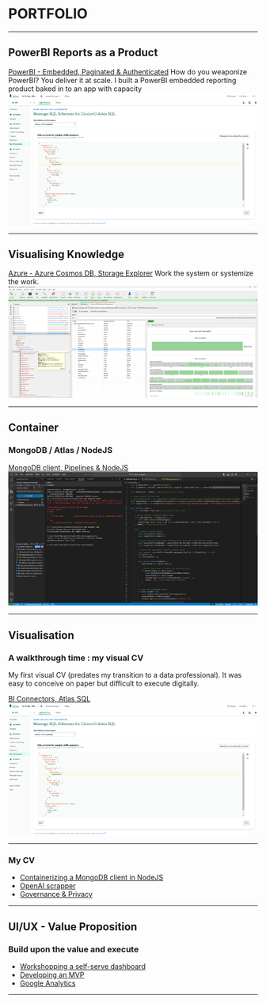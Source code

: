 # PORTFOLIO

---

## PowerBI Reports as a Product

[PowerBI - Embedded, Paginated & Authenticated](/powerbiEmbedded)
How do you weaponize PowerBI? You deliver it at scale. I built a PowerBI embedded reporting product baked in to an app with capacity
<img src="images/BIConnectorSchema.png?raw=true"/>

---

## Visualising Knowledge

[Azure - Azure Cosmos DB, Storage Explorer](/azure)
Work the system or systemize the work.
<img src="images/3TStudioLargeData.png?raw=true"/>

---

## Container

### MongoDB / Atlas / NodeJS
[MongoDB client, Pipelines & NodeJS](/nodeJS)
<img src="images/NodeJS.png?raw=true"/>

---

## Visualisation

### A walkthrough time : my visual CV
My first visual CV (predates my transition to a data professional). It was easy to conceive on paper but difficult to execute digitally.

[BI Connectors, Atlas SQL](/mongoDB)
<img src="images/BIConnectorSchema.png?raw=true"/>

---

### My CV

- [Containerizing a MongoDB client in NodeJS](http://example.com/)
- [OpenAI scrapper](http://example.com/)
- [Governance & Privacy](http://example.com/)

---

## UI/UX - Value Proposition

### Build upon the value and execute

- [Workshopping a self-serve dashboard](http://example.com/)
- [Developing an MVP](http://example.com/)
- [Google Analytics](https://skillshop.credential.net/c417b9e4-4425-4467-8ae5-af569cdaff3b)

---
<!-- <p style="font-size:11px">Page template forked from <a href="https://github.com/evanca/quick-portfolio">evanca</a></p> -->
